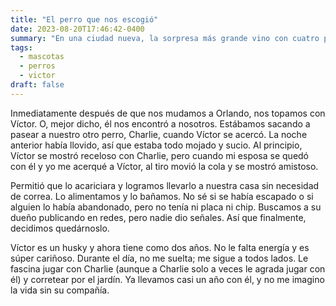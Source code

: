 ```yaml
---
title: "El perro que nos escogió"
date: 2023-08-20T17:46:42-0400
summary: "En una ciudad nueva, la sorpresa más grande vino con cuatro patas."
tags:
  - mascotas
  - perros
  - victor
draft: false
---
```

Inmediatamente después de que nos mudamos a Orlando, nos topamos con Víctor. O, mejor dicho, él nos encontró a nosotros. Estábamos sacando a pasear a nuestro otro perro, Charlie, cuando Víctor se acercó. La noche anterior había llovido, así que estaba todo mojado y sucio. Al principio, Víctor se mostró receloso con Charlie, pero cuando mi esposa se quedó con él y yo me acerqué a Víctor, al tiro movió la cola y se mostró amistoso.

Permitió que lo acariciara y logramos llevarlo a nuestra casa sin necesidad de correa. Lo alimentamos y lo bañamos. No sé si se había escapado o si alguien lo había abandonado, pero no tenía ni placa ni chip. Buscamos a su dueño publicando en redes, pero nadie dio señales. Así que finalmente, decidimos quedárnoslo.

Víctor es un husky y ahora tiene como dos años. No le falta energía y es súper cariñoso. Durante el día, no me suelta; me sigue a todos lados. Le fascina jugar con Charlie (aunque a Charlie solo a veces le agrada jugar con él) y corretear por el jardín. Ya llevamos casi un año con él, y no me imagino la vida sin su compañía.
